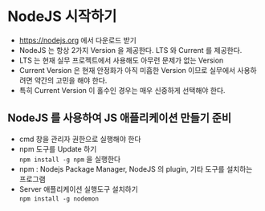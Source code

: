 # NodeJS 시작하기
* https://nodejs.org 에서 다운로드 받기
* NodeJS 는 항상 2가지 Version 을 제공한다. LTS 와 Current 를 제공한다.
* LTS 는 현재 실무 프로젝트에서 사용해도 아무런 문제가 없는 Version
* Current Version 은 현재 안정화가 아직 미흡한 Version 이므로 실무에서 사용하려면 약간의 고민을 해야 한다.
* 특히 Current Version 이 홀수인 경우는 매우 신중하게 선택해야 한다.

## NodeJS 를 사용하여 JS 애플리케이션 만들기 준비
* cmd 창을 관리자 권한으로 실행해야 한다
* npm 도구를 Update 하기  
```npm install -g npm``` 을 실행한다
* npm : Nodejs Package Manager, NodeJS 의 plugin, 기타 도구를 설치하는 프로그램
* Server 애플리케이션 실행도구 설치하기  
```npm install -g nodemon```
